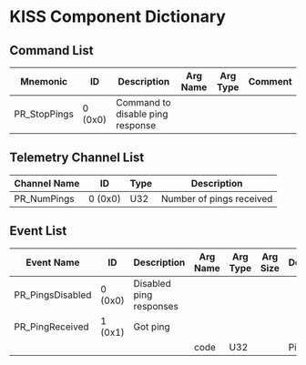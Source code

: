 # KISS Component Dictionary


## Command List

|Mnemonic|ID|Description|Arg Name|Arg Type|Comment
|---|---|---|---|---|---|
|PR_StopPings|0 (0x0)|Command to disable ping response| | |

## Telemetry Channel List

|Channel Name|ID|Type|Description|
|---|---|---|---|
|PR_NumPings|0 (0x0)|U32|Number of pings received|

## Event List

|Event Name|ID|Description|Arg Name|Arg Type|Arg Size|Description
|---|---|---|---|---|---|---|
|PR_PingsDisabled|0 (0x0)|Disabled ping responses| | | | |
|PR_PingReceived|1 (0x1)|Got ping| | | | |
| | | |code|U32||Ping code|
